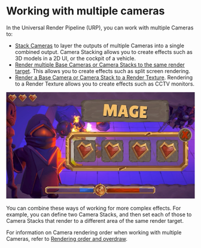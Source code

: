 # Working with multiple cameras

In the Universal Render Pipeline (URP), you can work with multiple Cameras to:

* [Stack Cameras](camera-stacking.md) to layer the outputs of multiple Cameras into a single combined output. Camera Stacking allows you to create effects such as 3D models in a 2D UI, or the cockpit of a vehicle.
* [Render multiple Base Cameras or Camera Stacks to the same render target](rendering-to-the-same-render-target.md). This allows you to create effects such as split screen rendering.
* [Render a Base Camera or Camera Stack to a Render Texture](rendering-to-a-render-texture.md). Rendering to a Render Texture allows you to create effects such as CCTV monitors.

![Camera Stacking in URP](Images/camera-stacking-example.png)

You can combine these ways of working for more complex effects. For example, you can define two Camera Stacks, and then set each of those to Camera Stacks that render to a different area of the same render target.

For information on Camera rendering order when working with multiple Cameras, refer to [Rendering order and overdraw](cameras-advanced.md).
